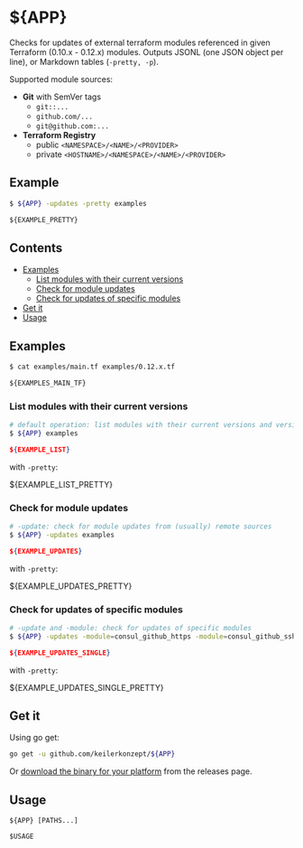 # ${APP}

Checks for updates of external terraform modules referenced in given Terraform (0.10.x - 0.12.x) modules. Outputs JSONL (one JSON object per line), or Markdown tables (`-pretty, -p`).

Supported module sources:
- **Git** with SemVer tags
  - `git::...`
  - `github.com/...`
  - `git@github.com:...`
- **Terraform Registry**
  - public `<NAMESPACE>/<NAME>/<PROVIDER>`
  - private `<HOSTNAME>/<NAMESPACE>/<NAME>/<PROVIDER>`

## Example

```sh
$ ${APP} -updates -pretty examples
```

```markdown
${EXAMPLE_PRETTY}
```

## Contents

- [Examples](#examples)
  - [List modules with their current versions](#list-modules-with-their-current-versions)
  - [Check for module updates](#check-for-module-updates)
  - [Check for updates of specific modules](#check-for-updates-of-specific-modules)
- [Get it](#get-it)
- [Usage](#usage)

## Examples

```sh
$ cat examples/main.tf examples/0.12.x.tf
```

```terraform
${EXAMPLES_MAIN_TF}
```

### List modules with their current versions

```sh
# default operation: list modules with their current versions and version constraints (if specified)
$ ${APP} examples
```

```json
${EXAMPLE_LIST}
```

with `-pretty`:

${EXAMPLE_LIST_PRETTY}

### Check for module updates

```sh
# -update: check for module updates from (usually) remote sources
$ ${APP} -updates examples
```

```json
${EXAMPLE_UPDATES}
```

with `-pretty`:

${EXAMPLE_UPDATES_PRETTY}

### Check for updates of specific modules

```sh
# -update and -module: check for updates of specific modules
$ ${APP} -updates -module=consul_github_https -module=consul_github_ssh examples
```

```json
${EXAMPLE_UPDATES_SINGLE}
```

with `-pretty`:

${EXAMPLE_UPDATES_SINGLE_PRETTY}

## Get it

Using go get:

```bash
go get -u github.com/keilerkonzept/${APP}
```

Or [download the binary for your platform](https://github.com/keilerkonzept/${APP}/releases/latest) from the releases page.

## Usage

```text
${APP} [PATHS...]

$USAGE
```
